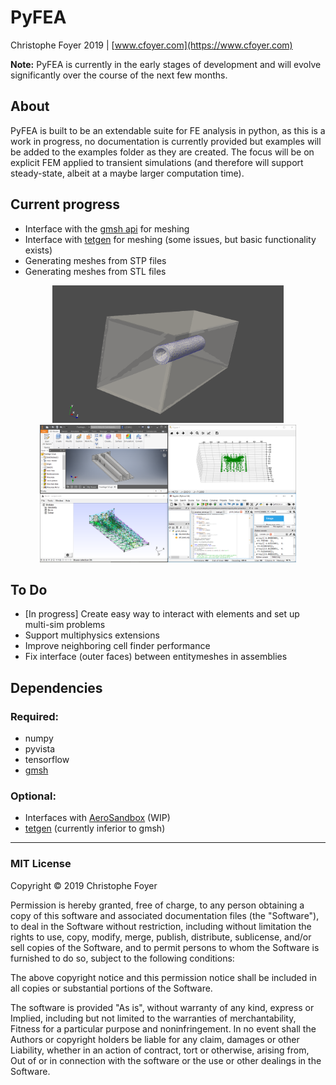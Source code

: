 # PyFEA

Christophe Foyer 2019 | [www.cfoyer.com](https://www.cfoyer.com)

__Note:__ PyFEA is currently in the early stages of development and will evolve significantly over the course of the next few months.

## About
PyFEA is built to be an extendable suite for FE analysis in python, as this is a work in progress, no documentation is currently provided but examples will be added to the examples folder as they are created. 
The focus will be on explicit FEM applied to transient simulations (and therefore will support steady-state, albeit at a maybe larger computation time).

## Current progress
- Interface with the [gmsh api](https://gitlab.onelab.info/gmsh/gmsh/blob/master/api/gmsh.py) for meshing
- Interface with [tetgen](https://github.com/pyvista/tetgen/tree/master/tetgen) for meshing (some issues, but basic functionality exists)
- Generating meshes from STP files
- Generating meshes from STL files

<span>
<p align="center">
  <img src="project_files/screenshots/meshing2.png" height=220/>
  <img src="project_files/screenshots/meshing.png" height=220/>
</p>
</span>

## To Do
- [In progress] Create easy way to interact with elements and set up multi-sim problems
- Support multiphysics extensions
- Improve neighboring cell finder performance
- Fix interface (outer faces) between entitymeshes in assemblies

## Dependencies
### Required:
- numpy
- pyvista
- tensorflow
- [gmsh](https://gmsh.info/)

### Optional:
- Interfaces with [AeroSandbox](https://github.com/peterdsharpe/AeroSandbox) (WIP)
- [tetgen](https://github.com/pyvista/tetgen/tree/master/tetgen) (currently inferior to gmsh)

______

### MIT License

Copyright © 2019 Christophe Foyer

Permission is hereby granted, free of charge, to any person obtaining a copy
of this software and associated documentation files (the "Software"), to deal
in the Software without restriction, including without limitation the rights
to use, copy, modify, merge, publish, distribute, sublicense, and/or sell
copies of the Software, and to permit persons to whom the Software is
furnished to do so, subject to the following conditions:

The above copyright notice and this permission notice shall be included in all
copies or substantial portions of the Software.

The software is provided "As is", without warranty of any kind, express or
Implied, including but not limited to the warranties of merchantability,
Fitness for a particular purpose and noninfringement. In no event shall the
Authors or copyright holders be liable for any claim, damages or other
Liability, whether in an action of contract, tort or otherwise, arising from,
Out of or in connection with the software or the use or other dealings in the
Software.
